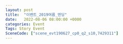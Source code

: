 ```yaml
---
layout: post
title:  "이벤트_2019여름_엔딩"
date:   2022-08-06 08:00:00 +0000
categories: Event
Tags: Story Event
SceneCode: ["scene_evt190627_cp0_q2_s10,7429311"]
---
```

